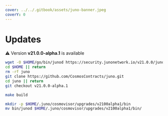 ```yaml
---
cover: ../../.gitbook/assets/juno-banner.jpeg
coverY: 0
---
```


# Updates

⚠️ Version **v21.0.0-alpha.1** is available

```bash
wget -O $HOME/go/bin/junod https://security.junonetwork.io/v21.0.0/junod
cd $HOME || return
rm -rf juno
git clone https://github.com/CosmosContracts/juno.git
cd juno || return
git checkout v21.0.0-alpha.1

make build

mkdir -p $HOME/.juno/cosmovisor/upgrades/v2100alpha1/bin
mv bin/junod $HOME/.juno/cosmovisor/upgrades/v2100alpha1/bin/
```
